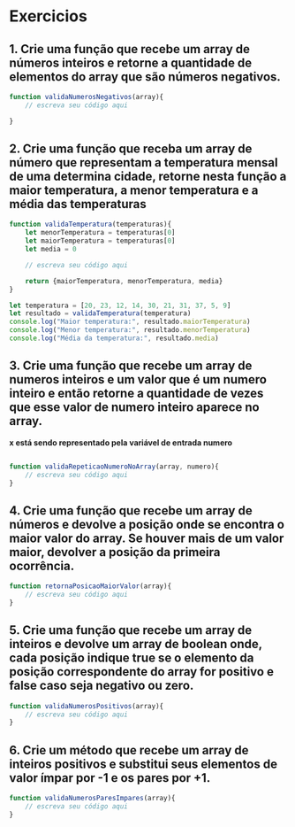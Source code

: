 
# Exercicios 

## 1. Crie uma função que recebe um array de números inteiros e retorne a quantidade de elementos do array que são números negativos.

```js
function validaNumerosNegativos(array){
    // escreva seu código aqui

}
```

## 2. Crie uma função que receba um array de número que representam a temperatura mensal de uma determina cidade, retorne nesta função a maior temperatura, a menor temperatura e a média das temperaturas

```js
function validaTemperatura(temperaturas){    
    let menorTemperatura = temperaturas[0]
    let maiorTemperatura = temperaturas[0]
    let media = 0

    // escreva seu código aqui

    return {maiorTemperatura, menorTemperatura, media}
}

let temperatura = [20, 23, 12, 14, 30, 21, 31, 37, 5, 9]
let resultado = validaTemperatura(temperatura)
console.log("Maior temperatura:", resultado.maiorTemperatura)
console.log("Menor temperatura:", resultado.menorTemperatura)
console.log("Média da temperatura:", resultado.media)

```

## 3. Crie uma função que recebe um array de numeros inteiros e um valor que é um numero inteiro e então retorne a quantidade de vezes que esse valor de numero inteiro aparece no array.

**x está sendo representado pela variável de entrada numero**

```js

function validaRepeticaoNumeroNoArray(array, numero){
    // escreva seu código aqui
}
```

## 4. Crie uma função que recebe um array de números e devolve a posição onde se encontra o maior valor do array. Se houver mais de um valor maior, devolver a posição da primeira ocorrência.

```js
function retornaPosicaoMaiorValor(array){
    // escreva seu código aqui
}
```

## 5. Crie uma função que recebe um array de inteiros e devolve um array de boolean onde, cada posição indique true se o elemento da posição correspondente do array for positivo e false caso seja negativo ou zero.

```js
function validaNumerosPositivos(array){
    // escreva seu código aqui
}
```

## 6. Crie um método que recebe um array de inteiros positivos e substitui seus elementos de valor ímpar por -1 e os pares por +1.

```js
function validaNumerosParesImpares(array){
    // escreva seu código aqui
}
```

